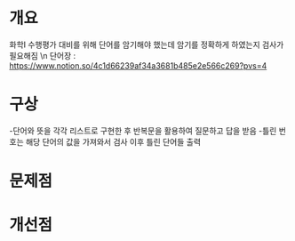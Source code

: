# 개요
화학I 수행평가 대비를 위해 단어를 암기해야 했는데 암기를 정확하게 하였는지 검사가 필요해짐 \n
단어장 : https://www.notion.so/4c1d66239af34a3681b485e2e566c269?pvs=4


# 구상
-단어와 뜻을 각각 리스트로 구현한 후 반복문을 활용하여 질문하고 답을 받음
-틀린 번호는 해당 단어의 값을 가져와서 검사 이후 틀린 단어들 출력


# 문제점



# 개선점

